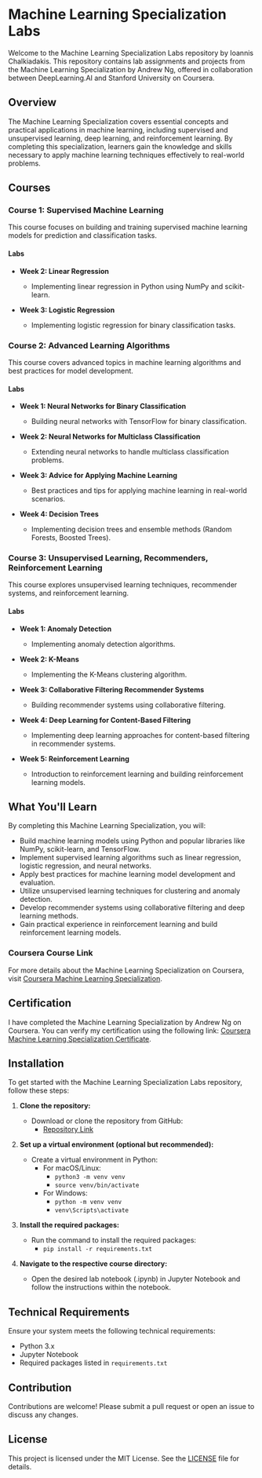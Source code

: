 # Machine Learning Specialization Labs

Welcome to the Machine Learning Specialization Labs repository by Ioannis Chalkiadakis. This repository contains lab assignments and projects from the Machine Learning Specialization by Andrew Ng, offered in collaboration between DeepLearning.AI and Stanford University on Coursera.

## Overview

The Machine Learning Specialization covers essential concepts and practical applications in machine learning, including supervised and unsupervised learning, deep learning, and reinforcement learning. By completing this specialization, learners gain the knowledge and skills necessary to apply machine learning techniques effectively to real-world problems.

## Courses

### Course 1: Supervised Machine Learning

This course focuses on building and training supervised machine learning models for prediction and classification tasks.

#### Labs

- **Week 2: Linear Regression**
  - Implementing linear regression in Python using NumPy and scikit-learn.

- **Week 3: Logistic Regression**
  - Implementing logistic regression for binary classification tasks.

### Course 2: Advanced Learning Algorithms

This course covers advanced topics in machine learning algorithms and best practices for model development.

#### Labs

- **Week 1: Neural Networks for Binary Classification**
  - Building neural networks with TensorFlow for binary classification.

- **Week 2: Neural Networks for Multiclass Classification**
  - Extending neural networks to handle multiclass classification problems.

- **Week 3: Advice for Applying Machine Learning**
  - Best practices and tips for applying machine learning in real-world scenarios.

- **Week 4: Decision Trees**
  - Implementing decision trees and ensemble methods (Random Forests, Boosted Trees).

### Course 3: Unsupervised Learning, Recommenders, Reinforcement Learning

This course explores unsupervised learning techniques, recommender systems, and reinforcement learning.

#### Labs

- **Week 1: Anomaly Detection**
  - Implementing anomaly detection algorithms.

- **Week 2: K-Means**
  - Implementing the K-Means clustering algorithm.

- **Week 3: Collaborative Filtering Recommender Systems**
  - Building recommender systems using collaborative filtering.

- **Week 4: Deep Learning for Content-Based Filtering**
  - Implementing deep learning approaches for content-based filtering in recommender systems.

- **Week 5: Reinforcement Learning**
  - Introduction to reinforcement learning and building reinforcement learning models.

## What You'll Learn

By completing this Machine Learning Specialization, you will:

- Build machine learning models using Python and popular libraries like NumPy, scikit-learn, and TensorFlow.
- Implement supervised learning algorithms such as linear regression, logistic regression, and neural networks.
- Apply best practices for machine learning model development and evaluation.
- Utilize unsupervised learning techniques for clustering and anomaly detection.
- Develop recommender systems using collaborative filtering and deep learning methods.
- Gain practical experience in reinforcement learning and build reinforcement learning models.

### Coursera Course Link

For more details about the Machine Learning Specialization on Coursera, visit [Coursera Machine Learning Specialization](https://www.coursera.org/specializations/machine-learning-introduction).

## Certification

I have completed the Machine Learning Specialization by Andrew Ng on Coursera. You can verify my certification using the following link: [Coursera Machine Learning Specialization Certificate](https://www.coursera.org/account/accomplishments/specialization/MYG4PMCCXRPK).


## Installation

To get started with the Machine Learning Specialization Labs repository, follow these steps:

1. **Clone the repository:**
   - Download or clone the repository from GitHub:
     - [Repository Link](https://github.com/IoannisChalk/Machine-Learning-Specialization.git)

2. **Set up a virtual environment (optional but recommended):**
   - Create a virtual environment in Python:
     - For macOS/Linux:
       - `python3 -m venv venv`
       - `source venv/bin/activate`
     - For Windows:
       - `python -m venv venv`
       - `venv\Scripts\activate`

3. **Install the required packages:**
   - Run the command to install the required packages:
     - `pip install -r requirements.txt`

4. **Navigate to the respective course directory:**
   - Open the desired lab notebook (.ipynb) in Jupyter Notebook and follow the instructions within the notebook.

## Technical Requirements

Ensure your system meets the following technical requirements:

- Python 3.x
- Jupyter Notebook
- Required packages listed in `requirements.txt`

## Contribution

Contributions are welcome! Please submit a pull request or open an issue to discuss any changes.

## License

This project is licensed under the MIT License. See the [LICENSE](LICENSE) file for details.




